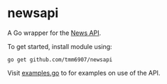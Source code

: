 # newsapi
A Go wrapper for the [News API](https://newsapi.org/).

To get started, install module using:
```
go get github.com/tmm6907/newsapi
```

Visit [examples.go](/examples/examples.go) to for examples on use of the API.

